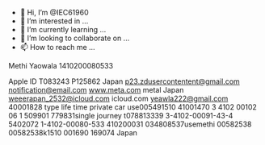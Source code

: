 - 👋 Hi, I’m @IEC61960
- 👀 I’m interested in ...
- 🌱 I’m currently learning ...
- 💞️ I’m looking to collaborate on ...
- 📫 How to reach me ...

<!---
IEC61960/IEC61960 is a ✨ special ✨ repository because its `README.md` (this file) appears on your GitHub profile.
You can click the Preview link to take a look at your changes.
--->Methi Yaowala 1410200080533
Apple ID T083243 P125862 Japan
p23.zdusercontentent@gmail.com 
notification@email.com
www.meta.com metal Japan
weeerapan_2532@icloud.com
icloud.com
yeawla222@gmail.com
40001828 type life time
private car
use005491510
41001470
3 4102 00102 06 1
509901
779831single journey
t078813339
3-4102-00091-43-4
5402072 1-4102-00080-533
410200031
034808537usemethi
00582538
00582538k1510
001690
169074 Japan
